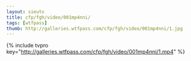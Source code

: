 ```yaml
--- 
layout: sieutv
title: cfp/fgh/video/001mp4nni/
tags: [wtfpass]
thumb: http://galleries.wtfpass.com/cfp/fgh/video/001mp4nni/1.jpg
---
```

{% include tvpro key="http://galleries.wtfpass.com/cfp/fgh/video/001mp4nni/1.mp4" %} 
